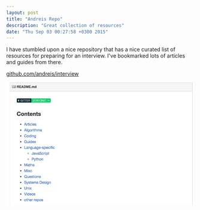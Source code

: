 ```yaml
---
layout: post
title: "Andreis Repo"
description: "Great collection of resources"
date: "Thu Sep 03 00:27:58 +0300 2015"
---
```


I have stumbled upon a nice repository that has a nice curated list of resources
for preparing for an interview. I've bookmarked lots of articles and guides from
there.

[github.com/andreis/interview](https://github.com/andreis/interview)

![andreis](/assets/images/andreis.png)

